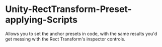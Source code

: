 # Unity-RectTransform-Preset-applying-Scripts
Allows you to set the anchor presets in code, with the same results you'd get messing with the Rect Transform's inspector controls.
